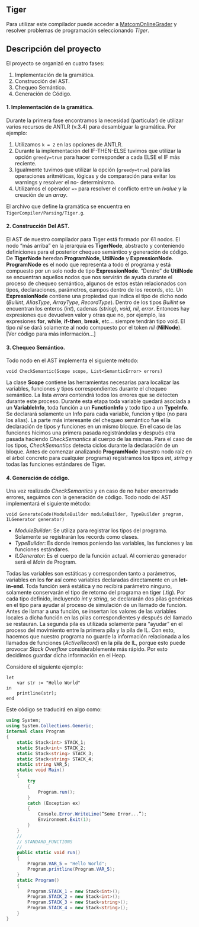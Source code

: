Tiger
-----

Para utilizar este compilador puede acceder a [MatcomOnlineGrader](http://matcomgrader.com) y resolver problemas de programación seleccionando _Tiger_.


Descripción del proyecto
------------------------

El proyecto se organizó en cuatro fases:

1. Implementación de la gramática.
2. Construcción del AST.
3. Chequeo Semántico.
4. Generación de Código.

#### 1. Implementación de la gramática.
Durante la primera fase encontramos la necesidad (particular) de utilizar varios recursos de ANTLR (v.3.4) para desambiguar la gramática. Por ejemplo:

1. Utilizamos `k = 2` en las opciones de ANTLR.
2. Durante la implementación del IF-THEN-ELSE tuvimos que utilizar la opción
`greedy=true` para hacer corresponder a cada ELSE el IF más reciente.
3. Igualmente tuvimos que utilizar la opción (`greedy=true`) para las operaciones
aritméticas, lógicas y de comparación para evitar los warnings y resolver el no-
determinismo.
4. Utilizamos el operador `=>` para resolver el conflicto entre un _lvalue_ y la creación de un _array_.

El archivo que define la gramática se encuentra en `TigerCompiler/Parsing/Tiger.g`. 


#### 2. Construcción Del AST.
El AST de nuestro compilador para Tiger está formado por 61 nodos. El nodo “más arriba” en la jerarquía es **TigerNode**, abstracto y conteniendo definiciones para el posterior chequeo semántico y generación de código. De **TigerNode** heredan **ProgramNode**, **UtilNode** y **ExpressionNode**. **ProgramNode** es el nodo que representa a todo el programa y está compuesto por un solo nodo de tipo **ExpressionNode**. “Dentro” de **UtilNode** se encuentran aquellos nodos que nos servirán de ayuda durante el proceso de chequeo semántico, algunos de estos están relacionados con tipos, declaraciones, parámetros, campos dentro de los records, etc. Un **ExpressionNode** contiene una propiedad que indica el tipo de dicho nodo (_Builint_, _AliasType_, _ArrayType_, _RecordType_). Dentro de los tipos _Builint_ se encuentran los enteros (_int_), cadenas (_string_), _void_, _nil_, _error_. Entonces hay expresiones que devuelven valor y otras que no, por ejemplo, las expresiones **for**, **while**, **if-then**, **break**, etc... siempre tendrán tipo void. El tipo _nil_ se dará solamente al nodo compuesto por el token _nil_ (**NilNode**). [Ver código para más información...]


#### 3. Chequeo Semántico.
Todo nodo en el AST implementa el siguiente método:

`void CheckSemantic(Scope scope, List<SemanticError> errors)`

La clase **Scope** contiene las herramientas necesarias para localizar las variables, funciones y tipos correspondientes durante el chequeo semántico. La lista _errors_ contendrá todos los errores que se detecten durante este proceso. Durante esta etapa toda variable quedará asociada a un **VariableInfo**, toda función a un **FunctionInfo** y todo tipo a un **TypeInfo**. Se declarará solamente un Info para cada variable, función y tipo (no para los alias). La parte más interesante del chequeo semántico fue el la declaración de tipos y funciones en un mismo bloque. En el caso de las funciones hicimos una primera pasada registrándolas y después otra pasada haciendo _CheckSemantics_ al cuerpo de las mismas. Para el caso de los tipos, _CheckSemantics_ detecta ciclos durante la declaración de un bloque. Antes de comenzar analizando **ProgramNode** (nuestro nodo raíz en el árbol concreto para cualquier programa) registramos los tipos _int_, _string_ y todas las funciones estándares de Tiger.


#### 4. Generación de código.
Una vez realizado _CheckSemantics_ y en caso de no haber encontrado errores, seguimos con la generación de código. Todo nodo del AST implementará el siguiente método:

`void GenerateCode(ModuleBuilder moduleBuilder, TypeBuilder program, ILGenerator generator)`

- _ModuleBuilder_: Se utiliza para registrar los tipos del programa. Solamente se registrarán los records como clases.
- _TypeBuilder_: Es donde iremos poniendo las variables, las funciones y las funciones estándares.
- _ILGenerator_: Es el cuerpo de la función actual. Al comienzo generador será el _Main_ de Program.

Todas las variables son estáticas y corresponden tanto a parámetros, variables en los **for** así como variables declaradas directamente en un **let-in-end**. Toda función será estática y no recibirá parámetro ninguno, solamente conservarán el tipo de retorno del programa en tiger (.tig). Por cada tipo definido, incluyendo _int_ y _string_, se declararán dos pilas genéricas en el tipo para ayudar al proceso de simulación de un llamado de función. Antes de llamar a una función, se insertan los valores de las variables locales a dicha función en las pilas correspondientes y después del llamado se restauran. La segunda pila es utilizada solamente para “ayudar” en el proceso del movimiento entre la primera pila y la pila de IL. Con esto, hacemos que nuestro programa no guarde la información relacionada a los llamados de funciones (_ActiveRecord_) en la pila de IL, porque esto puede provocar _Stack Overflow_ considerablemente más rápido. Por esto decidimos guardar dicha información en el Heap.

Considere el siguiente ejemplo:

```
let
	var str := "Hello World"
in
	printline(str);
end
```

Este código se traducirá en algo como:

```C#
using System;
using System.Collections.Generic;
internal class Program
{
	static Stack<int> STACK_1;
	static Stack<int> STACK_2;
	static Stack<string> STACK_3;
	static Stack<string> STACK_4;
	static string VAR_5;
	static void Main()
	{
		try
		{
			Program.run();
		}
		catch (Exception ex)
		{
			Console.Error.WriteLine(“Some Error...”);
			Environment.Exit(1);
		}
	}
	//
	// STANDARD_FUNCTIONS
	//
	public static void run()
	{
		Program.VAR_5 = "Hello World";
		Program.printline(Program.VAR_5);
	}
	static Program()
	{
		Program.STACK_1 = new Stack<int>();
		Program.STACK_2 = new Stack<int>();
		Program.STACK_3 = new Stack<string>();
		Program.STACK_4 = new Stack<string>();
	}
}
```
